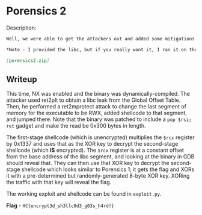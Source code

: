 # Porensics 2
Description:
```markdown
Well, we were able to get the attackers out and added some mitigations to the binary, but apparently they got in again??

*Note - I provided the libc, but if you really want it, I ran it on the `legoclones/pwn:ubuntu-24.04` Docker container*

[porensics2.zip]
```

## Writeup
This time, NX was enabled and the binary was dynamically-compiled. The attacker used ret2plt to obtain a libc leak from the Global Offset Table. Then, he performed a ret2mprotect attack to change the last segment of memory for the executable to be RWX, added shellcode to that segment, and jumped there. Note that the binary was patched to include a `pop $rsi; ret` gadget and make the read be 0x300 bytes in length.

The first-stage shellcode (which is unencrypted) multiplies the `$rcx` register by 0x1337 and uses that as the XOR key to decrypt the second-stage shellcode (which **IS** encrypted). The `$rcx` register is at a constant offset from the base address of the libc segment, and looking at the binary in GDB should reveal that. They can then use that XOR key to decrypt the second-stage shellcode which looks similar to Porensics 1; it gets the flag and XORs it with a pre-determined but randomly-generated 8-byte XOR key. XORing the traffic with that key will reveal the flag.

The working exploit and shellcode can be found in `exploit.py`.

**Flag** - `HC{encrypt3d_sh3llc0d3_g03s_h4rd!}`
